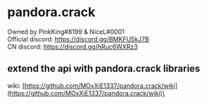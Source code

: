 # pandora.crack
Owned by PinkKing#8199 & NiceL#0001 \
Official discord: https://discord.gg/BMKFU5kJ7B \
CN discord: https://discord.gg/hRuc6WXRz3

## extend the api with pandora.crack libraries
wiki: [https://github.com/MOxXiE1337/pandora.crack/wiki](https://github.com/MOxXiE1337/pandora.crack/wiki)\

